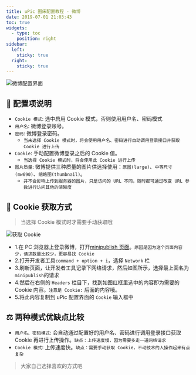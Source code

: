```yaml
---
title: uPic 图床配置教程 - 微博
date: 2019-07-01 21:03:43
toc: true
widgets:
  - type: toc
    position: right
sidebar:
  left:
    sticky: true
  right:
    sticky: true
---
```


![微博配置界面](https://gitee.com/gee1k/oss/raw/master/tutorials/weibo-host.png)

## 📝 配置项说明

- `Cookie 模式`: 选中启用 Cookie 模式，否则使用用户名、密码模式
- `用户名`: 微博登录账号。
- `密码`: 微博登录密码。
  - `当未选择 Cookie 模式时，将会使用用户名、密码进行自动调用登录接口并获取 Cookie 进行上传`
- `Cookie`: 手动配置微博登录之后的 Cookie 值。
  - `当选择 Cookie 模式时，将会使用此 Cookie 进行上传`
- `图片质量`: 微博提供三种质量的图片供选择使用：`原图(large)`、`中等尺寸(mw690)`、`缩略图(thumbnail)`。
  - `并不会影响上传到服务器的图片，只是访问的 URL 不同，随时都可通过改变 URL 参数进行访问其他的清晰度`

## 🔑 Cookie 获取方式

> 当选择 Cookie 模式时才需要手动获取哦

![获取 Cookie](https://gitee.com/gee1k/oss/raw/master/tutorials/weibo-get-cookie.png)

- 1.在 PC 浏览器上登录微博，打开[minipublish 页面](https://weibo.com/minipublish)。`原因是因为这个页面内容少，请求数量比较少，更容易找 Cookie`
- 2.打开开发者工具`command + option + i`，选择 `Network` 栏
- 3.刷新页面，让开发者工具记录下网络请求，然后如图所示，选择最上面名为`minipublish`的请求
- 4.然后在右侧的 `Headers` 栏目下，找到如图红框里选中的内容即为需要的 Cookie 内容。`注意是 Cookie:` 后面的内容哦。
- 5.将此内容复制到 uPic 配置界面的 `Cookie` 输入框中

## ⚖️ 两种模式优缺点比较

- `用户名、密码模式`: 会自动通过配置好的用户名、密码进行调用登录接口获取 Cookie 再进行上传操作。`缺点：上传速度慢，因为需要多走一道网络请求`
- `Cookie 模式`: 上传速度快。`缺点：需要手动获取 Cookie，不动技术的人操作起来有点复杂`

> 大家自己选择喜欢的方式吧
